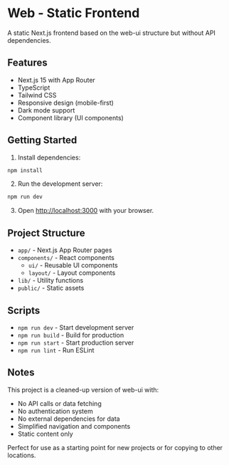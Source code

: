 # Web - Static Frontend

A static Next.js frontend based on the web-ui structure but without API dependencies.

## Features

- Next.js 15 with App Router
- TypeScript
- Tailwind CSS
- Responsive design (mobile-first)
- Dark mode support
- Component library (UI components)

## Getting Started

1. Install dependencies:
```bash
npm install
```

2. Run the development server:
```bash
npm run dev
```

3. Open [http://localhost:3000](http://localhost:3000) with your browser.

## Project Structure

- `app/` - Next.js App Router pages
- `components/` - React components
  - `ui/` - Reusable UI components
  - `layout/` - Layout components
- `lib/` - Utility functions
- `public/` - Static assets

## Scripts

- `npm run dev` - Start development server
- `npm run build` - Build for production
- `npm run start` - Start production server
- `npm run lint` - Run ESLint

## Notes

This project is a cleaned-up version of web-ui with:
- No API calls or data fetching
- No authentication system
- No external dependencies for data
- Simplified navigation and components
- Static content only

Perfect for use as a starting point for new projects or for copying to other locations.